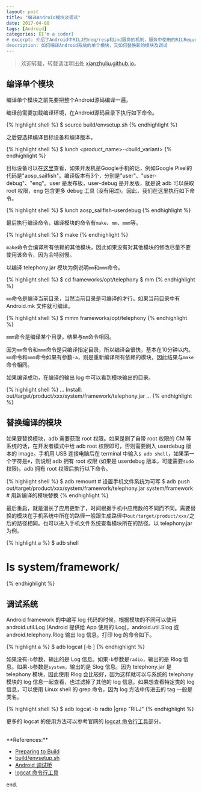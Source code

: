 ```yaml
---
layout: post
title: "编译Android模块及调试"
date: 2017-04-08
tags: [Android]
categories: [I'm a coder]
# excerpt: 介绍了Android中RILJ的req/resp和ind服务的机制，服务中使用的RILRequest数据结构与RILRegistrant的机制
description: 如何编译Android系统的单个模块，又如何替换新的模块及调试
---
```


> 欢迎转载，转载请注明出处 [xianzhuliu.github.io](xianzhuliu.github.io)。

## 编译单个模块

编译单个模块之前先要把整个Android源码编译一遍。

编译前需要加载编译环境，在Android源码目录下执行如下命令。

{% highlight shell %}
$ source build/envsetup.sh
{% endhighlight %}

之后要选择编译目标设备和编译版本。

{% highlight shell %}
$ lunch <product_name>-<build_variant>
{% endhighlight %}

目标设备可以在[这里](https://source.android.com/source/running)查看，如果开发机是Google手机的话，例如Google Pixel的代码是"aosp_sailfish"。编译版本有3个，分别是"user"、"user-debug"、"eng"。user 是发布板，user-debug 是开发版，就是说 adb 可以获取 root 权限，eng 包含更多 debug 工具 (没有用过)。因此，我们在这里执行如下命令。

{% highlight shell %}
$ lunch aosp_sailfish-userdebug
{% endhighlight %}

最后执行编译命令，编译模块的命令有```make```、```mm```、```mmm```等。

{% highlight shell %}
$ make <module-name>
{% endhighlight %}

```make```命令会编译所有依赖的其他模块，因此如果没有对其他模块的修改尽量不要使用该命令，因为会特别慢。

以编译 telephony.jar 模块为例说明```mm```和```mmm```命令。

{% highlight shell %}
$ cd frameworks/opt/telephony
$ mm
{% endhighlight %}

```mm```命令是编译当前目录，当然当前目录是可编译的才行。如果当前目录中有 Android.mk 文件就可编译。

{% highlight shell %}
$ mmm frameworks/opt/telephony
{% endhighlight %}

```mmm```命令是编译某个目录，结果与```mm```命令相同。

因为```mm```命令和```mmm```命令是只编译指定目录，所以编译会很快，基本在10分钟以内。```mm```命令和```mmm```命令如果有参数```-a```，则是重新编译所有依赖的模块，因此结果与```make```命令相同。

如果编译成功，在编译的输出 log 中可以看到模块输出的目录。

{% highlight shell %}
...
Install: out/target/product/xxx/system/framework/telephony.jar
...
{% endhighlight %}

## 替换编译的模块

如果要替换模块，adb 需要获取 root 权限。如果是刷了自带 root 权限的 CM 等系统的话，在开发者模式中给 adb root 权限即可，否则需要刷入 userdebug 版本的 image。手机用 USB 连接电脑后在 terminal 中输入```$ adb shell```，如果第一个字符是```#```，则说明 adb 拥有 root 权限 (如果是 userdebug 版本，可能需要```sudo```权限)。adb 拥有 root 权限后执行以下命令。

{% highlight shell %}
$ adb remount  # 设置手机文件系统为可写
$ adb push out/target/product/xxx/system/framework/telephony.jar system/framework  # 用新编译的模块替换
{% endhighlight %}

最后重启，就是漫长了应用更新了，时间根据手机中应用数的不同而不同。需要替换的模块在手机系统中所在的路径一般跟生成路径中```out/target/product/xxx/```之后的路径相同。也可以进入手机文件系统查看模块所在的路径。以 telephony.jar 为例。

{% highlight a %}
$ adb shell
# ls system/framework/
{% endhighlight %}

## 调试系统

Android framework 的中编写 log 代码的时候，根据模块的不同可以使用 android.util.Log (Android 提供给 App 使用的 Log)，android.util.Slog 或 android.telephony.Rlog 输出 log 信息。打印 log 的命令如下。

{% highlight a %}
$ adb logcat [-b <buffer>]
{% endhighlight %}

如果没有```-b```参数，输出的是 Log 信息。如果```-b```参数是```radio```，输出的是 Rlog 信息。如果```-b```参数是```system```，输出的是 Slog 信息。因为 telephony.jar 是 telephony 模块，因此使用 Rlog 会比较好，因为这样就可以与系统的 telephony 模块的 log 信息一起查看，也过滤掉了其他的 log 信息。如果想查看特定类的 log 信息，可以使用 Linux shell 的 grep 命令，因为 log 方法中传进去的 tag 一般是类名。

{% highlight shell %}
$ adb logcat -b radio |grep "RILJ"
{% endhighlight %}

更多的 logcat 的使用方法可以参考官网的 [logcat 命令行工具](https://developer.android.google.cn/studio/command-line/logcat.html)部分。

<br>
**References:**

- [Preparing to Build](https://source.android.com/source/building)
- [build/envsetup.sh](https://android.googlesource.com/platform/build/+/master/envsetup.sh)
- [Android 调试桥](https://developer.android.google.cn/studio/command-line/adb.html)
- [logcat 命令行工具](https://developer.android.google.cn/studio/command-line/logcat.html)


end.